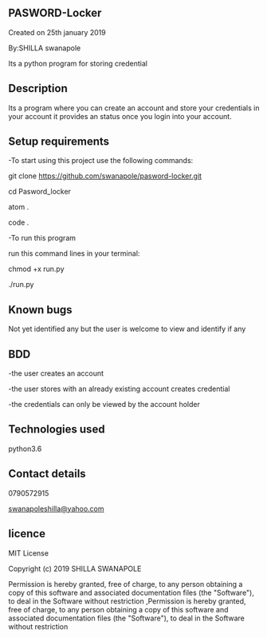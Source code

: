 ## PASWORD-Locker
Created on 25th january 2019

By:SHILLA swanapole

Its a python program for storing credential

## Description
Its a program where you can create an account and store your credentials in your account it provides an status once you login into your account.

## Setup requirements
-To start using this project use the following commands:

git clone https://github.com/swanapole/pasword-locker.git

cd Pasword_locker

atom .

code .

-To run this program

run this command lines in your terminal:

chmod +x run.py

./run.py

## Known bugs
Not yet identified any but the user is welcome to view and identify if any

## BDD
-the user creates an account

-the user stores with an already existing account creates credential

-the credentials can only be viewed by the account holder

## Technologies used
python3.6

## Contact details
0790572915

swanapoleshilla@yahoo.com

## licence

MIT License

Copyright (c) 2019 SHILLA SWANAPOLE

Permission is hereby granted, free of charge, to any person obtaining a copy of this software and associated documentation files (the "Software"), to deal in the Software without restriction ,Permission is hereby granted, free of charge, to any person obtaining a copy of this software and associated documentation files (the "Software"), to deal in the Software without restriction
